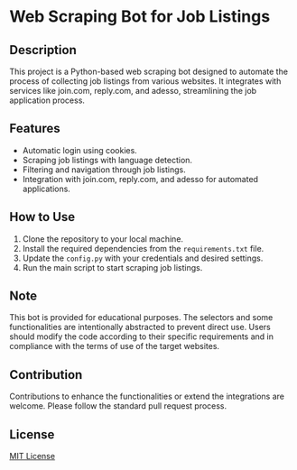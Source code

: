 # Web Scraping Bot for Job Listings

## Description
This project is a Python-based web scraping bot designed to automate the process of collecting job listings from various websites. It integrates with services like join.com, reply.com, and adesso, streamlining the job application process.

## Features
- Automatic login using cookies.
- Scraping job listings with language detection.
- Filtering and navigation through job listings.
- Integration with join.com, reply.com, and adesso for automated applications.

## How to Use
1. Clone the repository to your local machine.
2. Install the required dependencies from the `requirements.txt` file.
3. Update the `config.py` with your credentials and desired settings.
4. Run the main script to start scraping job listings.

## Note
This bot is provided for educational purposes. The selectors and some functionalities are intentionally abstracted to prevent direct use. Users should modify the code according to their specific requirements and in compliance with the terms of use of the target websites.

## Contribution
Contributions to enhance the functionalities or extend the integrations are welcome. Please follow the standard pull request process.

## License
[MIT License](LICENSE)


